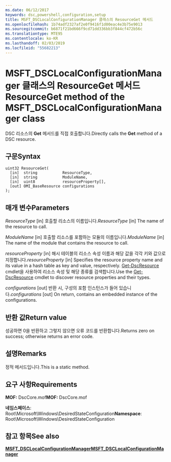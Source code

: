 ```yaml
---
ms.date: 06/12/2017
keywords: dsc,powershell,configuration,setup
title: MSFT_DSCLocalConfigurationManager 클래스의 ResourceGet 메서드
ms.openlocfilehash: 1b74adf2327af2e0f9416f1d00eac4e3b75e9013
ms.sourcegitcommit: b6871f21bd666f9cd71dd336bb3f844cf472b56c
ms.translationtype: MTE95
ms.contentlocale: ko-KR
ms.lasthandoff: 02/03/2019
ms.locfileid: "55682213"
---
```

# <a name="resourceget-method-of-the-msftdsclocalconfigurationmanager-class"></a><span data-ttu-id="4bbcf-103">MSFT_DSCLocalConfigurationManager 클래스의 ResourceGet 메서드</span><span class="sxs-lookup"><span data-stu-id="4bbcf-103">ResourceGet method of the MSFT_DSCLocalConfigurationManager class</span></span>

<span data-ttu-id="4bbcf-104">DSC 리소스의 **Get** 메서드를 직접 호출합니다.</span><span class="sxs-lookup"><span data-stu-id="4bbcf-104">Directly calls the **Get** method of a DSC resource.</span></span>

## <a name="syntax"></a><span data-ttu-id="4bbcf-105">구문</span><span class="sxs-lookup"><span data-stu-id="4bbcf-105">Syntax</span></span>

```mof
uint32 ResourceGet(
  [in]  string           ResourceType,
  [in]  string           ModuleName,
  [in]  uint8            resourceProperty[],
  [out] OMI_BaseResource configurations
);
```

## <a name="parameters"></a><span data-ttu-id="4bbcf-106">매개 변수</span><span class="sxs-lookup"><span data-stu-id="4bbcf-106">Parameters</span></span>

<span data-ttu-id="4bbcf-107">*ResourceType* \[in\] 호출할 리소스의 이름입니다.</span><span class="sxs-lookup"><span data-stu-id="4bbcf-107">*ResourceType* \[in\] The name of the resource to call.</span></span>

<span data-ttu-id="4bbcf-108">*ModuleName* \[in\] 호출할 리소스를 포함하는 모듈의 이름입니다.</span><span class="sxs-lookup"><span data-stu-id="4bbcf-108">*ModuleName* \[in\] The name of the module that contains the resource to call.</span></span>

<span data-ttu-id="4bbcf-109">*resourceProperty* \[in\] 해시 테이블의 리소스 속성 이름과 해당 값을 각각 키와 값으로 지정합니다.</span><span class="sxs-lookup"><span data-stu-id="4bbcf-109">*resourceProperty* \[in\] Specifies the resource property name and its value in a hash table as key and value, respectively.</span></span> <span data-ttu-id="4bbcf-110">[Get-DscResource](/powershell/module/PSDesiredStateConfiguration/Get-DscResource) cmdlet을 사용하여 리소스 속성 및 해당 종류를 검색합니다.</span><span class="sxs-lookup"><span data-stu-id="4bbcf-110">Use the [Get-DscResource](/powershell/module/PSDesiredStateConfiguration/Get-DscResource) cmdlet to discover resource properties and their types.</span></span>

<span data-ttu-id="4bbcf-111">*configurations* \[out\] 반환 시, 구성의 포함 인스턴스가 들어 있습니다.</span><span class="sxs-lookup"><span data-stu-id="4bbcf-111">*configurations* \[out\] On return, contains an embedded instance of the configurations.</span></span>

## <a name="return-value"></a><span data-ttu-id="4bbcf-112">반환 값</span><span class="sxs-lookup"><span data-stu-id="4bbcf-112">Return value</span></span>

<span data-ttu-id="4bbcf-113">성공하면 0을 반환하고 그렇지 않으면 오류 코드를 반환합니다.</span><span class="sxs-lookup"><span data-stu-id="4bbcf-113">Returns zero on success; otherwise returns an error code.</span></span>

## <a name="remarks"></a><span data-ttu-id="4bbcf-114">설명</span><span class="sxs-lookup"><span data-stu-id="4bbcf-114">Remarks</span></span>

<span data-ttu-id="4bbcf-115">정적 메서드입니다.</span><span class="sxs-lookup"><span data-stu-id="4bbcf-115">This is a static method.</span></span>

## <a name="requirements"></a><span data-ttu-id="4bbcf-116">요구 사항</span><span class="sxs-lookup"><span data-stu-id="4bbcf-116">Requirements</span></span>

<span data-ttu-id="4bbcf-117">**MOF:** DscCore.mof</span><span class="sxs-lookup"><span data-stu-id="4bbcf-117">**MOF:** DscCore.mof</span></span>

<span data-ttu-id="4bbcf-118">**네임스페이스**: Root\Microsoft\Windows\DesiredStateConfiguration</span><span class="sxs-lookup"><span data-stu-id="4bbcf-118">**Namespace**: Root\Microsoft\Windows\DesiredStateConfiguration</span></span>

## <a name="see-also"></a><span data-ttu-id="4bbcf-119">참고 항목</span><span class="sxs-lookup"><span data-stu-id="4bbcf-119">See also</span></span>

[<span data-ttu-id="4bbcf-120">**MSFT_DSCLocalConfigurationManager**</span><span class="sxs-lookup"><span data-stu-id="4bbcf-120">**MSFT_DSCLocalConfigurationManager**</span></span>](msft-dsclocalconfigurationmanager.md)